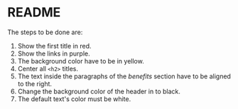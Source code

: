 # README

The steps to be done are:

1. Show the first title in red.
2. Show the links in purple.
3. The background color have to be in yellow.
4. Center all `<h2>` titles.
5. The text inside the paragraphs of the _benefits_ section have to be aligned to the right.
6. Change the background color of the header in to black.
7. The default text's color must be white.
